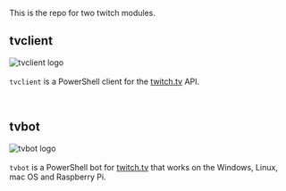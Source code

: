 This is the repo for two twitch modules.

## tvclient

<img align="left" src="https://github.com/potatoqualitee/twitch/blob/main/tvclient/icon.png?raw=true" alt="tvclient logo">  <br/></br>`tvclient` is a PowerShell client for the [twitch.tv](https://twitch.tv) API.
<p>&nbsp;</p>

## tvbot

<img align="left" src="https://github.com/potatoqualitee/twitch/blob/main/tvbot/icon.png?raw=true" alt="tvbot logo">  <br/></br>`tvbot` is a PowerShell bot for [twitch.tv](https://twitch.tv) that works on the Windows, Linux, mac OS and Raspberry Pi.
<br/></br>

